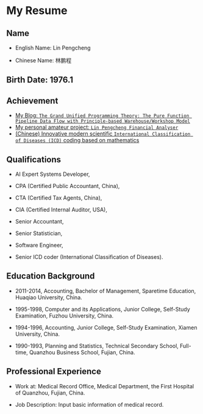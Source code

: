 # My Resume

## Name

- English Name: Lin Pengcheng 

- Chinese Name: 林鹏程

## Birth Date: 1976.1

## Achievement

- [My Blog: `The Grand Unified Programming Theory: The Pure Function Pipeline Data Flow with Principle-based Warehouse/Workshop Model`](https://github.com/linpengcheng/PurefunctionPipelineDataflow)
- [My personal amateur project: `Lin Pengcheng Financial Analyser`](https://github.com/linpengcheng/fa)
- [(Chinese) Innovative modern scientific `International Classification of Diseases (ICD)` coding based on mathematics](https://github.com/linpengcheng/icd10faq)

## Qualifications

* AI Expert Systems Developer, 

* CPA (Certified Public Accountant, China), 

* CTA (Certified Tax Agents, China),

* CIA (Certified Internal Auditor, USA), 

* Senior Accountant,

* Senior Statistician, 

* Software Engineer,

* Senior ICD coder (International Classification of Diseases).

## Education Background

* 2011-2014, Accounting, Bachelor of Management, Sparetime Education, Huaqiao University, China. 

* 1995-1998, Computer and its Applications, Junior College, Self-Study Examination, Fuzhou University, China. 

* 1994-1996, Accounting, Junior College, Self-Study Examination, Xiamen University,  China.

* 1990-1993, Planning and Statistics, Technical Secondary School, Full-time, Quanzhou Business School, Fujian, China. 

## Professional Experience

* Work at: Medical Record Office, Medical Department, the First Hospital of Quanzhou, Fujian, China. 

* Job Description: Input basic information of medical record.
